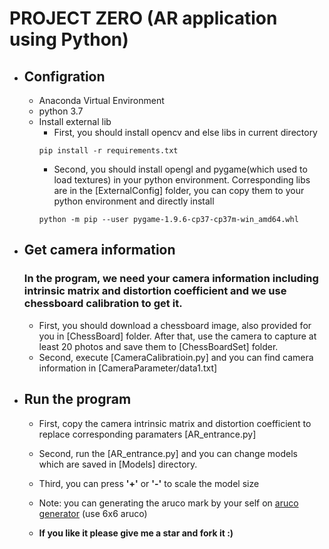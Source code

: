 # PROJECT ZERO (AR application using Python)
- ## Configration
   - Anaconda Virtual Environment
   - python 3.7
   - Install external lib
        - First, you should install opencv and else libs in current directory
       ```
       pip install -r requirements.txt
       ```
        - Second, you should install opengl and pygame(which used to load textures) in your python environment. 
          Corresponding libs are in the [ExternalConfig] folder, you can copy them to your python environment and directly install
        ```
        python -m pip --user pygame-1.9.6-cp37-cp37m-win_amd64.whl
        ```
- ## Get camera information
  ### In the program, we need your camera information including intrinsic matrix and distortion coefficient and we use chessboard calibration to get it.
  - First, you should download a chessboard image, also provided for you in [ChessBoard] folder. After that, use the camera to capture at least 20 photos and save them to [ChessBoardSet] folder.
  - Second, execute [CameraCalibratioin.py] and you can find camera information in [CameraParameter/data1.txt]

- ## Run the program
  - First, copy the camera intrinsic matrix and distortion coefficient to replace corresponding paramaters [AR_entrance.py]
  - Second, run the [AR_entrance.py] and you can change models which are saved in [Models] directory.
  - Third, you can press **'+'** or **'-'** to scale the model size 
  
  - Note: you can generating the aruco mark by your self on [aruco generator](http://chev.me/arucogen/) (use 6x6 aruco)

  - **If you like it please give me a star and fork it :)**
  
